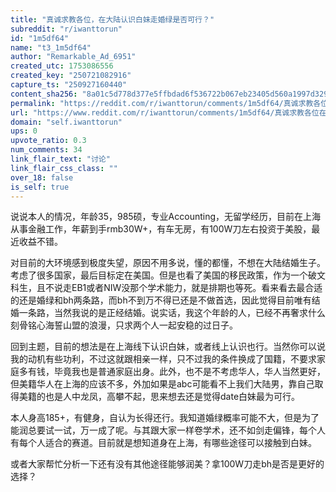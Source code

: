 ```yaml
---
title: "真诚求教各位，在大陆认识白妹走婚绿是否可行？"
subreddit: "r/iwanttorun"
id: "1m5df64"
name: "t3_1m5df64"
author: "Remarkable_Ad_6951"
created_utc: 1753086556
created_key: "250721082916"
capture_ts: "250927160440"
content_sha256: "8a01c5d778d377e5ffbdad6f536722b067eb23405d560a1997d3294d473a9c63"
permalink: "https://reddit.com/r/iwanttorun/comments/1m5df64/真诚求教各位在大陆认识白妹走婚绿是否可行/"
url: "https://www.reddit.com/r/iwanttorun/comments/1m5df64/真诚求教各位在大陆认识白妹走婚绿是否可行/"
domain: "self.iwanttorun"
ups: 0
upvote_ratio: 0.3
num_comments: 34
link_flair_text: "讨论"
link_flair_css_class: ""
over_18: false
is_self: true
---
```


说说本人的情况，年龄35，985硕，专业Accounting，无留学经历，目前在上海从事金融工作，年薪到手rmb30W+，有车无房，有100W刀左右投资于美股，最近收益不错。

对目前的大环境感到极度失望，原因不用多说，懂的都懂，不想在大陆结婚生子。考虑了很多国家，最后目标定在美国。但是也看了美国的移民政策，作为一个破文科生，且不说走EB1或者NIW没那个学术能力，就是排期也等死。看来看去最合适的还是婚绿和bh两条路，而bh不到万不得已还是不做首选，因此觉得目前唯有结婚一条路，当然我说的是正经结婚。说实话，我这个年龄的人，已经不再奢求什么刻骨铭心海誓山盟的浪漫，只求两个人一起安稳的过日子。

回到主题，目前的想法是在上海线下认识白妹，或者线上认识也行。当然你可以说我的动机有些功利，不过这就跟相亲一样，只不过我的条件换成了国籍，不要求家庭多有钱，毕竟我也是普通家庭出身。此外，也不是不考虑华人，华人当然更好，但美籍华人在上海的应该不多，外加如果是abc可能看不上我们大陆男，靠自己取得美籍的也是人中龙凤，高攀不起，思来想去还是觉得date白妹最为可行。

本人身高185+，有健身，自认为长得还行。我知道婚绿概率可能不大，但是为了能润总要试一试，万一成了呢。与其跟大家一样卷学术，还不如剑走偏锋，每个人有每个人适合的赛道。目前就是想知道身在上海，有哪些途径可以接触到白妹。

或者大家帮忙分析一下还有没有其他途径能够润美？拿100W刀走bh是否是更好的选择？
